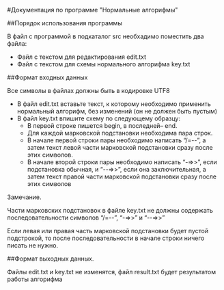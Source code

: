 #Документация по программе "Нормальные алгорифмы"

##Порядок использования программы

В файл с программой в подкаталог src необхадимо поместить два файла:
* Файл с текстом для редактирования edit.txt
* Файл с текстом для схемы нормального алгорифма key.txt

##Формат входных данных

Все символы в файлах должны быть в кодировке UTF8

* В файл edit.txt вставьте текст, к которому необходимо применить нормальный алгорифм, без изменений (он не должен быть пустым)
* В файл key.txt впишите схему по следующему образцу:
    * В первой строке пишется begin, в последней– end.
    * Для каждой марковской подстановки необходима пара строк.
    * В начале первой строки пары необходимо написать “/=--”, а затем текст левой части марковской подстановки сразу после этих символов.
    * В начале второй строки пары необходимо написать “-=>>”, если подстановка обычная, и “--=>>”, если она заключительная, а затем текст правой части марковской подстановки сразу после этих символов

Замечание.

Части марковских подстановок в файле key.txt не должны содержать последовательности символов “/=--”, “-=>>” и “--=>>”

Если левая или правая часть марковской подстановки будет пустой подстрокой, то после последовательности в начале строки ничего писать не нужно.

##Формат выходных данных.

Файлы edit.txt и key.txt не изменятся, файл result.txt будет результатом работы алгорифма
